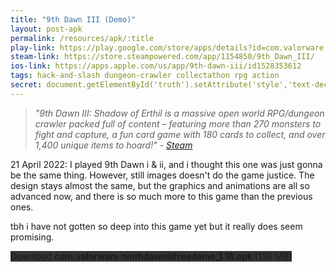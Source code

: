 ```yaml
---
title: "9th Dawn III (Demo)"
layout: post-apk
permalink: /resources/apk/:title
play-link: https://play.google.com/store/apps/details?id=com.valorware.ninthdawniiifreedemo
steam-link: https://store.steampowered.com/app/1154850/9th_Dawn_III/
ios-link: https://apps.apple.com/us/app/9th-dawn-iii/id1528353612
tags: hack-and-slash dungeon-crawler collectathon rpg action
secret: document.getElementById('truth').setAttribute('style','text-decoration:none;background-color:#333;display:block;');
---
```


> _"9th Dawn III: Shadow of Erthil is a massive open world RPG/dungeon crawler packed full of content – featuring more than 270 monsters to fight and capture, a fun card game with 180 cards to collect, and over 1,400 unique items to hoard!" - <a href="https://store.steampowered.com/app/1154850/9th_Dawn_III/" target="_blank">Steam</a>_

<span class="timestamp">21 April 2022:</span> I played 9th Dawn i & ii, and i thought this one was just gonna be the same thing. However, still images doesn't do the game justice. The design stays almost the same, but the graphics and animations are all so advanced now, and there is so much more to this game than the previous ones.

tbh i have not gotten so deep into this game yet but it really does seem promising.

<div class="text-center">
    <a class="btn btn-dark btn-block w-100" onclick='apk("com.valorware.ninthdawniiifreedemo_1.18.apk")' target="_blank" style="text-decoration: none; background-color: #333;"> Download <b>com.valorware.ninthdawniiifreedemo_1.18.apk</b> (130 MB)</a><br>
    <a id="truth" class="btn btn-dark btn-block w-100" onclick='apk("com.valorware.ninthdawniii_1.60.apk")' target="_blank" style="text-decoration: none; background-color: #333; display: none;"> Download <b>com.valorware.ninthdawniii_1.60.apk</b> (141 MB)</a>
</div>

